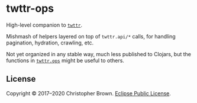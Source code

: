 # twttr-ops

High-level companion to [`twttr`](https://github.com/chbrown/twttr).

Mishmash of helpers layered on top of `twttr.api/*` calls, for handling pagination, hydration, crawling, etc.

Not yet organized in any stable way, much less published to Clojars, but the functions in [`twttr.ops`](src/twttr/ops.clj) might be useful to others.


## License

Copyright © 2017–2020 Christopher Brown.
[Eclipse Public License](https://chbrown.github.io/licenses/EPL/).
